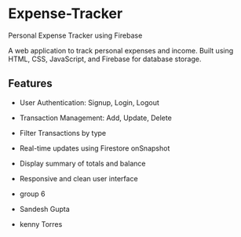# Expense-Tracker
Personal Expense Tracker using Firebase


A  web application to track personal expenses and income. Built using HTML, CSS, JavaScript, and Firebase for database storage.

## Features
- User Authentication: Signup, Login, Logout
- Transaction Management: Add, Update, Delete
- Filter Transactions by type
- Real-time updates using Firestore onSnapshot
- Display summary of totals and balance
- Responsive and clean user interface

- group 6
- Sandesh Gupta
- kenny Torres
